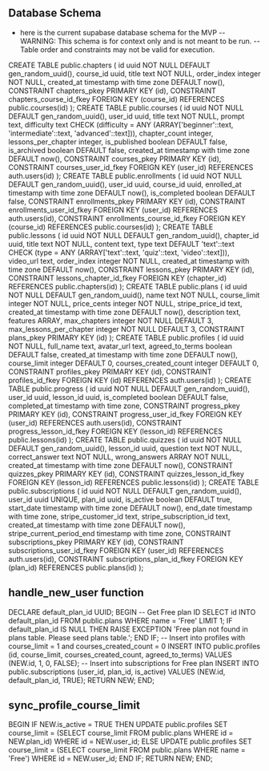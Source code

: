 ## Database Schema

- here is the current supabase database schema for the MVP
  -- WARNING: This schema is for context only and is not meant to be run.
  -- Table order and constraints may not be valid for execution.

CREATE TABLE public.chapters (
id uuid NOT NULL DEFAULT gen_random_uuid(),
course_id uuid,
title text NOT NULL,
order_index integer NOT NULL,
created_at timestamp with time zone DEFAULT now(),
CONSTRAINT chapters_pkey PRIMARY KEY (id),
CONSTRAINT chapters_course_id_fkey FOREIGN KEY (course_id) REFERENCES public.courses(id)
);
CREATE TABLE public.courses (
id uuid NOT NULL DEFAULT gen_random_uuid(),
user_id uuid,
title text NOT NULL,
prompt text,
difficulty text CHECK (difficulty = ANY (ARRAY['beginner'::text, 'intermediate'::text, 'advanced'::text])),
chapter_count integer,
lessons_per_chapter integer,
is_published boolean DEFAULT false,
is_archived boolean DEFAULT false,
created_at timestamp with time zone DEFAULT now(),
CONSTRAINT courses_pkey PRIMARY KEY (id),
CONSTRAINT courses_user_id_fkey FOREIGN KEY (user_id) REFERENCES auth.users(id)
);
CREATE TABLE public.enrollments (
id uuid NOT NULL DEFAULT gen_random_uuid(),
user_id uuid,
course_id uuid,
enrolled_at timestamp with time zone DEFAULT now(),
is_completed boolean DEFAULT false,
CONSTRAINT enrollments_pkey PRIMARY KEY (id),
CONSTRAINT enrollments_user_id_fkey FOREIGN KEY (user_id) REFERENCES auth.users(id),
CONSTRAINT enrollments_course_id_fkey FOREIGN KEY (course_id) REFERENCES public.courses(id)
);
CREATE TABLE public.lessons (
id uuid NOT NULL DEFAULT gen_random_uuid(),
chapter_id uuid,
title text NOT NULL,
content text,
type text DEFAULT 'text'::text CHECK (type = ANY (ARRAY['text'::text, 'quiz'::text, 'video'::text])),
video_url text,
order_index integer NOT NULL,
created_at timestamp with time zone DEFAULT now(),
CONSTRAINT lessons_pkey PRIMARY KEY (id),
CONSTRAINT lessons_chapter_id_fkey FOREIGN KEY (chapter_id) REFERENCES public.chapters(id)
);
CREATE TABLE public.plans (
id uuid NOT NULL DEFAULT gen_random_uuid(),
name text NOT NULL,
course_limit integer NOT NULL,
price_cents integer NOT NULL,
stripe_price_id text,
created_at timestamp with time zone DEFAULT now(),
description text,
features ARRAY,
max_chapters integer NOT NULL DEFAULT 3,
max_lessons_per_chapter integer NOT NULL DEFAULT 3,
CONSTRAINT plans_pkey PRIMARY KEY (id)
);
CREATE TABLE public.profiles (
id uuid NOT NULL,
full_name text,
avatar_url text,
agreed_to_terms boolean DEFAULT false,
created_at timestamp with time zone DEFAULT now(),
course_limit integer DEFAULT 0,
courses_created_count integer DEFAULT 0,
CONSTRAINT profiles_pkey PRIMARY KEY (id),
CONSTRAINT profiles_id_fkey FOREIGN KEY (id) REFERENCES auth.users(id)
);
CREATE TABLE public.progress (
id uuid NOT NULL DEFAULT gen_random_uuid(),
user_id uuid,
lesson_id uuid,
is_completed boolean DEFAULT false,
completed_at timestamp with time zone,
CONSTRAINT progress_pkey PRIMARY KEY (id),
CONSTRAINT progress_user_id_fkey FOREIGN KEY (user_id) REFERENCES auth.users(id),
CONSTRAINT progress_lesson_id_fkey FOREIGN KEY (lesson_id) REFERENCES public.lessons(id)
);
CREATE TABLE public.quizzes (
id uuid NOT NULL DEFAULT gen_random_uuid(),
lesson_id uuid,
question text NOT NULL,
correct_answer text NOT NULL,
wrong_answers ARRAY NOT NULL,
created_at timestamp with time zone DEFAULT now(),
CONSTRAINT quizzes_pkey PRIMARY KEY (id),
CONSTRAINT quizzes_lesson_id_fkey FOREIGN KEY (lesson_id) REFERENCES public.lessons(id)
);
CREATE TABLE public.subscriptions (
id uuid NOT NULL DEFAULT gen_random_uuid(),
user_id uuid UNIQUE,
plan_id uuid,
is_active boolean DEFAULT true,
start_date timestamp with time zone DEFAULT now(),
end_date timestamp with time zone,
stripe_customer_id text,
stripe_subscription_id text,
created_at timestamp with time zone DEFAULT now(),
stripe_current_period_end timestamp with time zone,
CONSTRAINT subscriptions_pkey PRIMARY KEY (id),
CONSTRAINT subscriptions_user_id_fkey FOREIGN KEY (user_id) REFERENCES auth.users(id),
CONSTRAINT subscriptions_plan_id_fkey FOREIGN KEY (plan_id) REFERENCES public.plans(id)
);

## handle_new_user function

DECLARE
default_plan_id UUID;
BEGIN
-- Get Free plan ID
SELECT id INTO default_plan_id FROM public.plans WHERE name = 'Free' LIMIT 1;
IF default_plan_id IS NULL THEN
RAISE EXCEPTION 'Free plan not found in plans table. Please seed plans table.';
END IF;
-- Insert into profiles with course_limit = 1 and courses_created_count = 0
INSERT INTO public.profiles (id, course_limit, courses_created_count, agreed_to_terms)
VALUES (NEW.id, 1, 0, FALSE);
-- Insert into subscriptions for Free plan
INSERT INTO public.subscriptions (user_id, plan_id, is_active)
VALUES (NEW.id, default_plan_id, TRUE);
RETURN NEW;
END;

## sync_profile_course_limit

BEGIN
IF NEW.is_active = TRUE THEN
UPDATE public.profiles
SET course_limit = (SELECT course_limit FROM public.plans WHERE id = NEW.plan_id)
WHERE id = NEW.user_id;
ELSE
UPDATE public.profiles
SET course_limit = (SELECT course_limit FROM public.plans WHERE name = 'Free')
WHERE id = NEW.user_id;
END IF;
RETURN NEW;
END;
